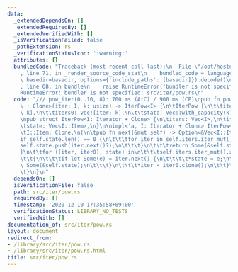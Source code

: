 ```yaml
---
data:
  _extendedDependsOn: []
  _extendedRequiredBy: []
  _extendedVerifiedWith: []
  _isVerificationFailed: false
  _pathExtension: rs
  _verificationStatusIcon: ':warning:'
  attributes: {}
  bundledCode: "Traceback (most recent call last):\n  File \"/opt/hostedtoolcache/Python/3.9.1/x64/lib/python3.9/site-packages/onlinejudge_verify/documentation/build.py\"\
    , line 71, in _render_source_code_stat\n    bundled_code = language.bundle(stat.path,\
    \ basedir=basedir, options={'include_paths': [basedir]}).decode()\n  File \"/opt/hostedtoolcache/Python/3.9.1/x64/lib/python3.9/site-packages/onlinejudge_verify/languages/user_defined.py\"\
    , line 68, in bundle\n    raise RuntimeError('bundler is not specified: {}'.format(path.as_posix()))\n\
    RuntimeError: bundler is not specified: src/iter/pow.rs\n"
  code: "/// pow_iter(0..10, 8): 700 ms (AtC) / 900 ms (CF)\npub fn pow_iter<I: Iterator\
    \ + Clone>(iter: I, k: usize) -> IterPow<I> {\n\tIterPow {\n\t\titers: vec![iter.clone();\
    \ k],\n\t\titers0: vec![iter; k],\n\t\tstate: Vec::with_capacity(k),\n\t}\n}\n\
    \npub struct IterPow<I: Iterator + Clone> {\n\titers: Vec<I>,\n\titers0: Vec<I>,\n\
    \tstate: Vec<I::Item>,\n}\n\nimpl<'a, I: Iterator + Clone> IterPow<I>\nwhere\n\
    \tI::Item: Clone,\n{\n\tpub fn next(&mut self) -> Option<&Vec<I::Item>> {\n\t\t\
    if self.state.len() == 0 {\n\t\t\tfor iter in self.iters.iter_mut() {\n\t\t\t\t\
    self.state.push(iter.next()?);\n\t\t\t}\n\t\t\treturn Some(&self.state);\n\t\t\
    }\n\t\tfor ((iter, iter0), state) in\n\t\t\tself.iters.iter_mut().zip(self.iters0.iter()).zip(self.state.iter_mut())\n\
    \t\t{\n\t\t\tif let Some(e) = iter.next() {\n\t\t\t\t*state = e;\n\t\t\t\treturn\
    \ Some(&self.state);\n\t\t\t}\n\t\t\t*iter = iter0.clone();\n\t\t}\n\t\tNone\n\
    \t}\n}\n"
  dependsOn: []
  isVerificationFile: false
  path: src/iter/pow.rs
  requiredBy: []
  timestamp: '2020-12-10 17:35:58+09:00'
  verificationStatus: LIBRARY_NO_TESTS
  verifiedWith: []
documentation_of: src/iter/pow.rs
layout: document
redirect_from:
- /library/src/iter/pow.rs
- /library/src/iter/pow.rs.html
title: src/iter/pow.rs
---
```

